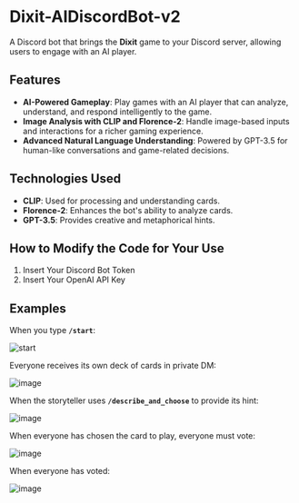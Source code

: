 # Dixit-AIDiscordBot-v2

A Discord bot that brings the **Dixit** game to your Discord server, allowing users to engage with an AI player.

## Features

- **AI-Powered Gameplay**: Play games with an AI player that can analyze, understand, and respond intelligently to the game.
- **Image Analysis with CLIP and Florence-2**: Handle image-based inputs and interactions for a richer gaming experience.
- **Advanced Natural Language Understanding**: Powered by GPT-3.5 for human-like conversations and game-related decisions.

## Technologies Used

- **CLIP**: Used for processing and understanding cards.
- **Florence-2**: Enhances the bot's ability to analyze cards.
- **GPT-3.5**: Provides creative and metaphorical hints.

## How to Modify the Code for Your Use

1. Insert Your Discord Bot Token
2. Insert Your OpenAI API Key

## Examples
When you type **`/start`**:

![start](https://github.com/user-attachments/assets/e1eeda61-59f6-4855-9022-aabef301aaee)


Everyone receives its own deck of cards in private DM:

![image](https://github.com/user-attachments/assets/8573e924-3998-4efb-bfff-ec3ac7e6db56)



When the storyteller uses **`/describe_and_choose`** to provide its hint:

![image](https://github.com/user-attachments/assets/80136ec3-5c9d-448b-ac69-bd9ea9b677c7)


When everyone has chosen the card to play, everyone must vote:

![image](https://github.com/user-attachments/assets/ce008b2d-d495-456b-927b-ff7532ef9724)


When everyone has voted:

![image](https://github.com/user-attachments/assets/67a84b74-dcea-4a80-90f2-e16a1eaf5217)

